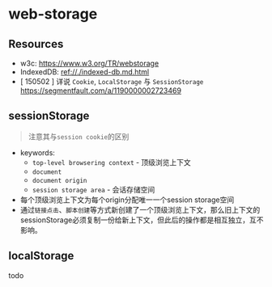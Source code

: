 # web-storage

## Resources

* w3c: <https://www.w3.org/TR/webstorage>
* IndexedDB: <ref://./indexed-db.md.html>
* [ 150502 ] 详说 `Cookie`, `LocalStorage` 与 `SessionStorage` <https://segmentfault.com/a/1190000002723469>


## sessionStorage

> 注意其与`session cookie`的区别

* keywords: 
    * `top-level browsering context` - 顶级浏览上下文
    * `document`
    * `document origin`
    * `session storage area` - 会话存储空间
* 每个顶级浏览上下文为每个origin分配唯一一个session storage空间 
* 通过`链接点击`、`脚本创建`等方式新创建了一个顶级浏览上下文，那么旧上下文的sessionStorage必须复制一份给新上下文，但此后的操作都是相互独立，互不影响。

## localStorage

todo
